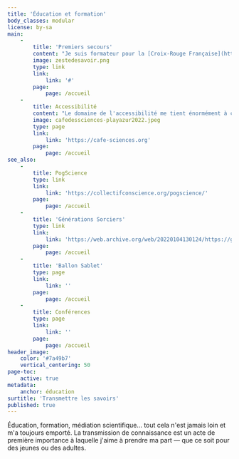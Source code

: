 ```yaml
---
title: 'Éducation et formation'
body_classes: modular
license: by-sa
main:
    -
        title: 'Premiers secours'
        content: "Je suis formateur pour la [Croix-Rouge Française](https://formations.croixrougeparis.fr). Je forme aux _Gestes qui Sauvent_ (GQS), et prévois de devenir formateur PSC1 sous peu.\n\nLe PSC1 est la formation de base aux premiers secours en France (le GQS en est une version condensée)."
        image: zestedesavoir.png
        type: link
        link:
            link: '#'
        page:
            page: /accueil
    -
        title: Accessibilité
        content: "Le domaine de l'accessibilité me tient énormément à cœur, et je m'y suis spécialisé depuis plusieurs années.\n\nJe peux former aux règles de l'accessibilité, aux bonnes pratiques, à ce que ça implique que de naviguer sur internet avec des outils d'assistance. Et ce en informatique/web ou sur les réseaux sociaux."
        image: cafedessciences-playazur2022.jpeg
        type: page
        link:
            link: 'https://cafe-sciences.org'
        page:
            page: /accueil
see_also:
    -
        title: PogScience
        type: link
        link:
            link: 'https://collectifconscience.org/pogscience/'
        page:
            page: /accueil
    -
        title: 'Générations Sorciers'
        type: link
        link:
            link: 'https://web.archive.org/web/20220104130124/https://generations-sorciers.fr/'
        page:
            page: /accueil
    -
        title: 'Ballon Sablet'
        type: page
        link:
            link: ''
        page:
            page: /accueil
    -
        title: Conférences
        type: page
        link:
            link: ''
        page:
            page: /accueil
header_image:
    color: '#7a49b7'
    vertical_centering: 50
page-toc:
    active: true
metadata:
    anchor: éducation
surtitle: 'Transmettre les savoirs'
published: true
---
```


Éducation, formation, médiation scientifique… tout cela n'est jamais loin et m'a toujours emporté. La transmission de connaissance est un acte de première importance à laquelle j'aime à prendre ma part — que ce soit pour des jeunes ou des adultes.